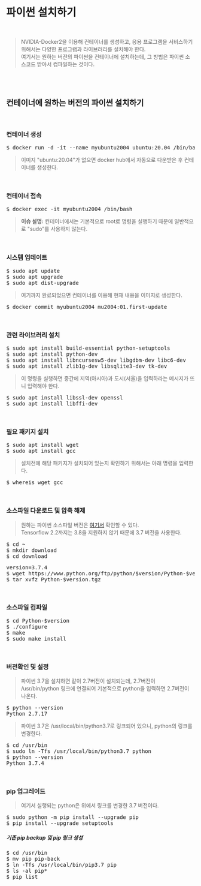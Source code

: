 # 파이썬 설치하기
</br>

> NVIDIA-Docker2을 이용해 컨테이너를 생성하고, 응용 프로그램을 서비스하기 위해서는 다양한 프로그램과 라이브러리를 설치해야 한다.</br>
> 여기서는 원하는 버전의 파이썬을 컨테이너에 설치하는데, 그 방법은 파이썬 소스코드 받아서 컴파일하는 것이다.

</br></br>


## 컨테이너에 원하는 버전의 파이썬 설치하기
</br>

### 컨테이너 생성
<pre>$ docker run -d -it --name myubuntu2004 ubuntu:20.04 /bin/bash</pre>
> 이미지 "ubuntu:20.04"가 없으면 docker hub에서 자동으로 다운받은 후 컨테이너를 생성한다.
</br>

### 컨테이너 접속
<pre>$ docker exec -it myubuntu2004 /bin/bash</pre>
> **이슈 설명:** 컨테이너에서는 기본적으로 root로 명령을 실행하기 때문에 일반적으로 "sudo"를 사용하지 않는다.
</br>

### 시스템 업데이트
<pre>$ sudo apt update
$ sudo apt upgrade
$ sudo apt dist-upgrade</pre>
> 여기까지 완료되었으면 컨테이너를 이용해 현재 내용을 이미지로 생성한다.
<pre>$ docker commit myubuntu2004 mu2004:01.first-update</pre>
</br>

### 관련 라이브러리 설치
<pre>$ sudo apt install build-essential python-setuptools
$ sudo apt install python-dev
$ sudo apt install libncursesw5-dev libgdbm-dev libc6-dev
$ sudo apt install zlib1g-dev libsqlite3-dev tk-dev</pre>
> 이 명령을 실행하면 중간에 지역(아시아)과 도시(서울)을 입력하라는 메시지가 뜨니 입력해야 한다.
<pre>$ sudo apt install libssl-dev openssl  
$ sudo apt install libffi-dev</pre>
</br>

### 필요 패키지 설치
<pre>$ sudo apt install wget
$ sudo apt install gcc</pre>
> 설치전에 해당 패키지가 설치되어 있는지 확인하기 위해서는 아래 명령을 입력한다.
<pre>$ whereis wget gcc</pre>
</br>

### 소스파일 다운로드 및 압축 해제
> 원하는 파이썬 소스파일 버전은 [여기서](https://www.python.org/downloads/source/) 확인할 수 있다.</br>
> Tensorflow 2.2까지는 3.8을 지원하지 않기 때문에 3.7 버전을  사용한다.
<pre>$ cd ~
$ mkdir download
$ cd download</pre>
<pre>version=3.7.4
$ wget https://www.python.org/ftp/python/$version/Python-$version.tgz
$ tar xvfz Python-$version.tgz</pre>
</br>

### 소스파일 컴파일
<pre>$ cd Python-$version
$ ./configure
$ make
$ sudo make install</pre>
</br>

### 버전확인 및 설정
> 파이썬 3.7을 설치하면 같이 2.7버전이 설치되는데, 2.7버전이 /usr/bin/python 링크에 연결되어 기본적으로 python을 입력하면 2.7버전이 나온다.
<pre>$ python --version
Python 2.7.17</pre>
> 파이썬 3.7은 /usr/local/bin/python3.7로 링크되어 있으니, python의 링크를 변경한다.
<pre>$ cd /usr/bin
$ sudo ln -Tfs /usr/local/bin/python3.7 python
$ python --version
Python 3.7.4</pre>
</br>

### pip 업그레이드
> 여기서 실행되는 python은 위에서 링크를 변경한 3.7 버전이다.
<pre>$ sudo python -m pip install --upgrade pip
$ pip install --upgrade setuptools</pre>
##### 기존 pip backup 및 pip 링크 생성
<pre>$ cd /usr/bin
$ mv pip pip-back
$ ln -Tfs /usr/local/bin/pip3.7 pip
$ ls -al pip*
$ pip list</pre>
